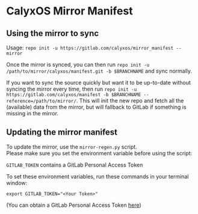 # CalyxOS Mirror Manifest

## Using the mirror to sync

Usage: `repo init -u https://gitlab.com/calyxos/mirror_manifest --mirror`

Once the mirror is synced, you can then run `repo init -u /path/to/mirror/calyxos/manifest.git -b $BRANCHNAME` and sync normally.

If you want to sync the source quickly but want it to be up-to-date without syncing the mirror every time, then run `repo init -u https://gitlab.com/calyxos/manifest -b $BRANCHNAME --reference=/path/to/mirror/`. This will init the new repo and fetch all the (available) data from the mirror, but will fallback to GitLab if something is missing in the mirror.

## Updating the mirror manifest

To update the mirror, use the `mirror-regen.py` script.  
Please make sure you set the environment variable before using the script:

`GITLAB_TOKEN` contains a GitLab Personal Access Token  
  
To set these environment variables, run these commands in your terminal window:  

```
export GITLAB_TOKEN="<Your Token>"
```

(You can obtain a GitLab Personal Access Token [here](https://gitlab.com/profile/personal_access_tokens))
